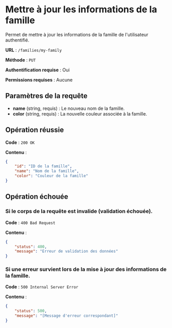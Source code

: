 # Mettre à jour les informations de la famille

Permet de mettre à jour les informations de la famille de l'utilisateur authentifié.

**URL** : `/families/my-family`

**Méthode** : `PUT`

**Authentification requise** : Oui

**Permissions requises** : Aucune

## Paramètres de la requête

-   **name** (string, requis) : Le nouveau nom de la famille.
-   **color** (string, requis) : La nouvelle couleur associée à la famille.

## Opération réussie

**Code** : `200 OK`

**Contenu** :

```json
{
    "id": "ID de la famille",
    "name": "Nom de la famille",
    "color": "Couleur de la famille"
}
```

## Opération échouée

### Si le corps de la requête est invalide (validation échouée).

**Code** : `400 Bad Request`

**Contenu** :

```json
{
    "status": 400,
    "message": "Erreur de validation des données"
}
```

### Si une erreur survient lors de la mise à jour des informations de la famille.

**Code** : `500 Internal Server Error`

**Contenu** :

```json
{
    "status": 500,
    "message": "[Message d'erreur correspondant]"
}
```
